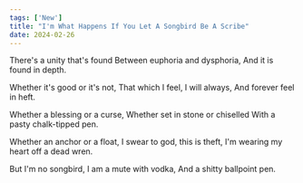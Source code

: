```yaml
---
tags: ['New']
title: "I'm What Happens If You Let A Songbird Be A Scribe"
date: 2024-02-26
---
```


There's a unity that's found
Between euphoria and dysphoria,
And it is found in depth.

Whether it's good or it's not,
That which I feel, I will always,
And forever feel in heft.

Whether a blessing or a curse,
Whether set in stone or chiselled
With a pasty chalk-tipped pen.

Whether an anchor or a float,
I swear to god, this is theft,
I'm wearing my heart off a dead wren.

But I'm no songbird,
I am a mute with vodka,
And a shitty ballpoint pen.
